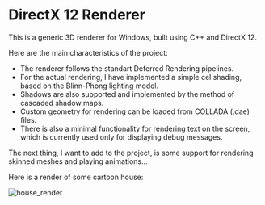# DirectX 12 Renderer

This is a generic 3D renderer for Windows, built using C++ and DirectX 12.

Here are the main characteristics of the project:
- The renderer follows the standart Deferred Rendering pipelines.
- For the actual rendering, I have implemented a simple cel shading, based on the Blinn-Phong lighting model.
- Shadows are also supported and implemented by the method of cascaded shadow maps.
- Custom geometry for rendering can be loaded from COLLADA (.dae) files.
- There is also a minimal functionality for rendering text on the screen, which is currently used only for displaying debug messages.

The next thing, I want to add to the project, is some support for rendering skinned meshes and playing animations...

Here is a render of some cartoon house:

![house_render](Data/images/house_render.gif)
